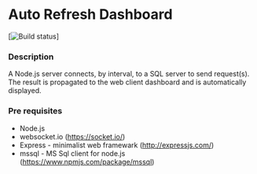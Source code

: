 # Auto Refresh Dashboard
[![Build status](https://ci.appveyor.com/api/projects/status/186wq79hw2d818kxqxnh/branch/master?svg=true)]
### Description
A Node.js server connects, by interval, to a SQL server to send request(s). 
The result is propagated to the web client dashboard and is automatically displayed.

### Pre requisites
- Node.js
- websocket.io (https://socket.io/)
- Express - minimalist web framewark (http://expressjs.com/)
- mssql - MS Sql client for node.js (https://www.npmjs.com/package/mssql)
